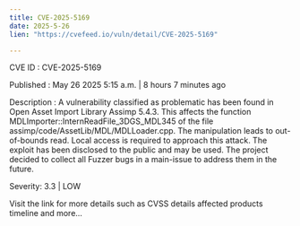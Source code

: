 ```yaml
---
title: CVE-2025-5169
date: 2025-5-26
lien: "https://cvefeed.io/vuln/detail/CVE-2025-5169"

---
```


CVE ID : CVE-2025-5169

Published :  May 26
2025
5:15 a.m. | 8 hours
7 minutes ago

Description : A vulnerability classified as problematic has been found in Open Asset Import Library Assimp 5.4.3. This affects the function MDLImporter::InternReadFile_3DGS_MDL345 of the file assimp/code/AssetLib/MDL/MDLLoader.cpp. The manipulation leads to out-of-bounds read. Local access is required to approach this attack. The exploit has been disclosed to the public and may be used. The project decided to collect all Fuzzer bugs in a main-issue to address them in the future.

Severity: 3.3 | LOW

Visit the link for more details
such as CVSS details
affected products
timeline
and more...
